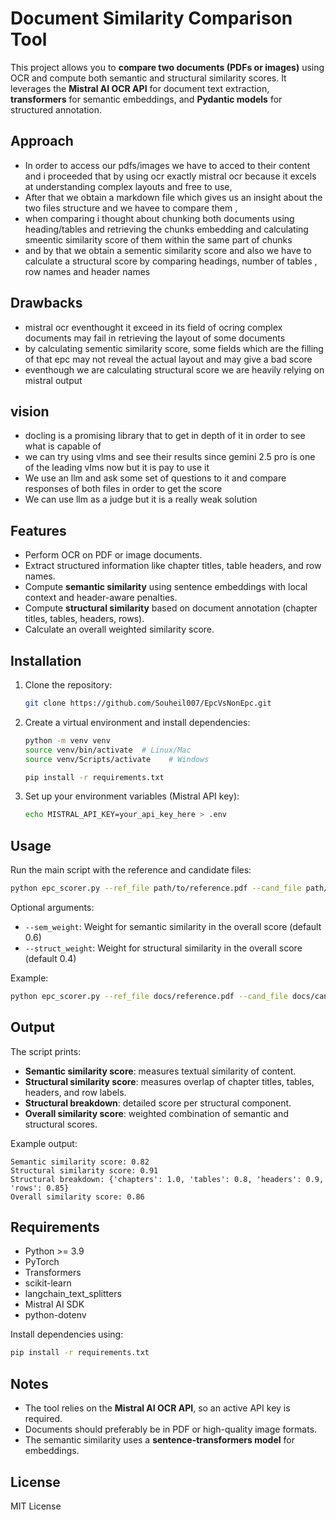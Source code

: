 
# Document Similarity Comparison Tool


This project allows you to **compare two documents (PDFs or images)** using OCR and compute both semantic and structural similarity scores. It leverages the **Mistral AI OCR API** for document text extraction, **transformers** for semantic embeddings, and **Pydantic models** for structured annotation.

## Approach

* In order to access our pdfs/images we have to acced to their content and i proceeded that by using ocr exactly mistral ocr because it excels at understanding complex layouts and free to use,
* After that we obtain a markdown file which gives us an insight about the two files structure and we havee to compare them , 
* when comparing i thought about chunking both documents using heading/tables and retrieving the chunks embedding and calculating smeentic similarity score of them within the same part of chunks
* and by that we obtain a sementic similarity score and also we have to calculate a structural score by comparing headings, number of tables , row names and header names

## Drawbacks

* mistral ocr eventhought it exceed in its field of ocring complex documents may fail in retrieving the layout of some documents
* by calculating sementic similarity score, some fields which are the filling of that epc may not reveal the actual layout and may give a bad score
* eventhough we are calculating structural score we are heavily relying on mistral output

## vision

* docling is a promising library that to get in depth of it in order to see what is capable of 
* we can try using vlms and see their results since gemini 2.5 pro is one of the leading vlms now but it is pay to use it 
* We use an llm and ask some set of questions to it and compare responses of both files in order to get the score
* We can use llm as a judge but it is a really weak solution

## Features

* Perform OCR on PDF or image documents.
* Extract structured information like chapter titles, table headers, and row names.
* Compute **semantic similarity** using sentence embeddings with local context and header-aware penalties.
* Compute **structural similarity** based on document annotation (chapter titles, tables, headers, rows).
* Calculate an overall weighted similarity score.

## Installation

1. Clone the repository:

   ```bash
   git clone https://github.com/Souheil007/EpcVsNonEpc.git
   ```

2. Create a virtual environment and install dependencies:

   ```bash
   python -m venv venv
   source venv/bin/activate  # Linux/Mac
   source venv/Scripts/activate    # Windows

   pip install -r requirements.txt
   ```

3. Set up your environment variables (Mistral API key):

   ```bash
   echo MISTRAL_API_KEY=your_api_key_here > .env
   ```

## Usage

Run the main script with the reference and candidate files:

```bash
python epc_scorer.py --ref_file path/to/reference.pdf --cand_file path/to/candidate.pdf
```

Optional arguments:

* `--sem_weight`: Weight for semantic similarity in the overall score (default 0.6)
* `--struct_weight`: Weight for structural similarity in the overall score (default 0.4)

Example:

```bash
python epc_scorer.py --ref_file docs/reference.pdf --cand_file docs/candidate.pdf --sem_weight 0.7 --struct_weight 0.3
```

## Output

The script prints:

* **Semantic similarity score**: measures textual similarity of content.
* **Structural similarity score**: measures overlap of chapter titles, tables, headers, and row labels.
* **Structural breakdown**: detailed score per structural component.
* **Overall similarity score**: weighted combination of semantic and structural scores.

Example output:

```
Semantic similarity score: 0.82
Structural similarity score: 0.91
Structural breakdown: {'chapters': 1.0, 'tables': 0.8, 'headers': 0.9, 'rows': 0.85}
Overall similarity score: 0.86
```

## Requirements

* Python >= 3.9
* PyTorch
* Transformers
* scikit-learn
* langchain\_text\_splitters
* Mistral AI SDK
* python-dotenv

Install dependencies using:

```bash
pip install -r requirements.txt
```

## Notes

* The tool relies on the **Mistral AI OCR API**, so an active API key is required.
* Documents should preferably be in PDF or high-quality image formats.
* The semantic similarity uses a **sentence-transformers model** for embeddings.

## License

MIT License

